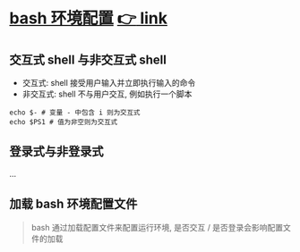 # [bash 环境配置](https://github.com/SublimeCT/note/tree/master/Linux/docs/shell/2.md) [:point_right: link](http://www.cnblogs.com/f-ck-need-u/p/7417651.html)

## 交互式 shell 与非交互式 shell
- 交互式: shell 接受用户输入并立即执行输入的命令
- 非交互式: shell 不与用户交互, 例如执行一个脚本

```shell
echo $- # 变量 - 中包含 i 则为交互式
echo $PS1 # 值为非空则为交互式
```

## 登录式与非登录式
...

## 加载 bash 环境配置文件
> bash 通过加载配置文件来配置运行环境, 是否交互 / 是否登录会影响配置文件的加载




